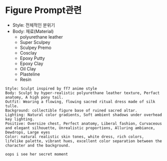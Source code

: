 # Figure Prompt관련

- Style: 전체적인 분위기
- Body: 재료(Material)
  - polyurethane leather
  - Super Sculpey
  - Sculpey Premo
  - Cosclay
  - Epoxy Putty
  - Epoxy Clay
  - Oil Clay
  - Plasteline
  - Resin

```
Style: Sculpt inspired by ff7 anime style
Body: Sculpt by hyper-realistic polyurethane leather texture, Perfact anatomy, A high pony tail.
Outfit: Wearing a flowing, flowing sacred ritual dress made of silk tulle.
Background: collectible figure base of ruined sacred altar.
Lighting: Natural color gradients, Soft ambient shadows under overhead key lighting.
Positive: Oversize chest, Perfect anatomy, Liberal fashion, Curvaceous and elegant silhouette, Unrealistic proportions, Alluring ambiance, Dewdrops, Large eyes
Color: natural realistic skin tones, white dress, rich colors, lifelike palette, vibrant hues, excellent color separation between the character and the background.

oops i see her secret moment
```
